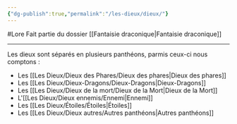 ```yaml
---
{"dg-publish":true,"permalink":"/les-dieux/dieux/"}
---
```


#Lore 
Fait partie du dossier [[Fantaisie draconique\|Fantaisie draconique]]

-------

Les dieux sont séparés en plusieurs panthéons, parmis ceux-ci nous comptons :
- Les [[Les Dieux/Dieux des Phares/Dieux des phares\|Dieux des phares]]
- Les [[Les Dieux/Dieux-Dragons/Dieux-Dragons\|Dieux-Dragons]]
- Les [[Les Dieux/Dieux de la mort/Dieux de la Mort\|Dieux de la Mort]]
- L'[[Les Dieux/Dieux ennemis/Ennemi\|Ennemi]]
- Les [[Les Dieux/Étoiles/Étoiles\|Étoiles]]
- Les [[Les Dieux/Dieux autres/Autres panthéons\|Autres panthéons]]